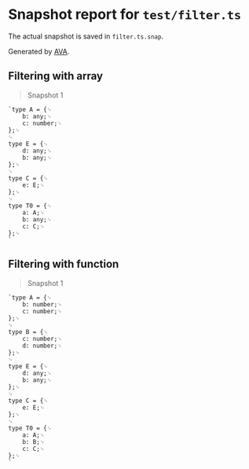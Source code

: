 # Snapshot report for `test/filter.ts`

The actual snapshot is saved in `filter.ts.snap`.

Generated by [AVA](https://avajs.dev).

## Filtering with array

> Snapshot 1

    `type A = {␊
    	b: any;␊
    	c: number;␊
    };␊
    ␊
    type E = {␊
    	d: any;␊
    	b: any;␊
    };␊
    ␊
    type C = {␊
    	e: E;␊
    };␊
    ␊
    type T0 = {␊
    	a: A;␊
    	b: any;␊
    	c: C;␊
    };␊
    `

## Filtering with function

> Snapshot 1

    `type A = {␊
    	b: number;␊
    	c: number;␊
    };␊
    ␊
    type B = {␊
    	c: number;␊
    	d: number;␊
    };␊
    ␊
    type E = {␊
    	d: any;␊
    	b: any;␊
    };␊
    ␊
    type C = {␊
    	e: E;␊
    };␊
    ␊
    type T0 = {␊
    	a: A;␊
    	b: B;␊
    	c: C;␊
    };␊
    `
